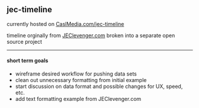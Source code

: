 <h2>jec-timeline</h2>
<p>currently hosted on <a href="http://www.caslmedia.com/jec-timeline">CaslMedia.com/jec-timeline</a></p>
<p>timeline orginally from <a href="http://www.jeclevenger.com">JEClevenger.com</a> broken into a separate open source project</p>
<hr>
<h4>short term goals</h4>
<ul>
<li>wireframe desired workflow for pushing data sets</li>
<li>
clean out unnecessary formatting from initial example
</li>
<li>
start discussion on data format and possible changes for UX, speed, etc.
</li>
<li>
add text formatting example from JEClevenger.com
</li>
</ul>
